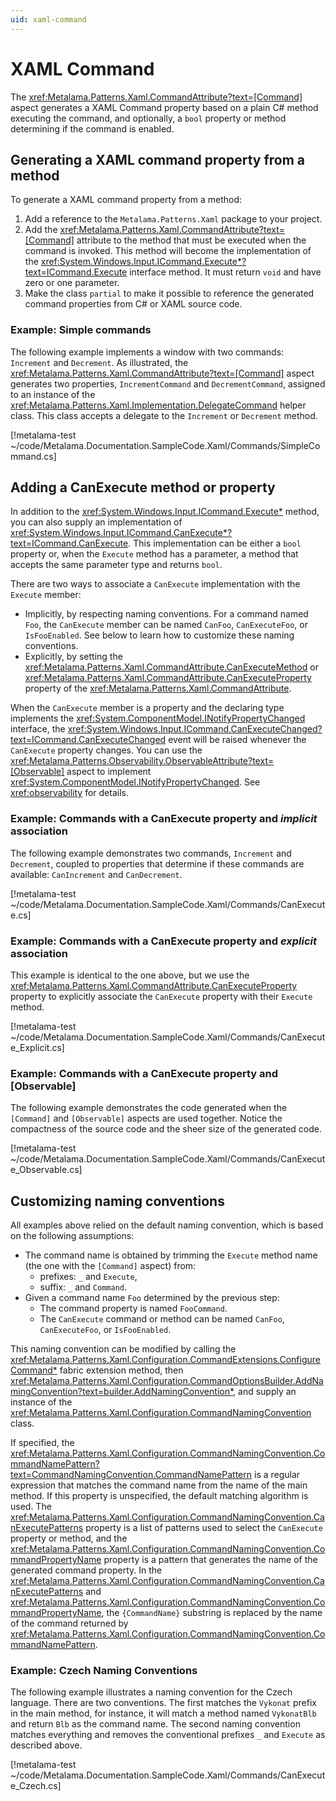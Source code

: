 ```yaml
---
uid: xaml-command
---
```


# XAML Command

The <xref:Metalama.Patterns.Xaml.CommandAttribute?text=[Command]> aspect generates a XAML Command property based on a plain C# method executing the command, and optionally, a `bool` property or method determining if the command is enabled.

## Generating a XAML command property from a method

To generate a XAML command property from a method:

1. Add a reference to the `Metalama.Patterns.Xaml` package to your project.
2. Add the <xref:Metalama.Patterns.Xaml.CommandAttribute?text=[Command]> attribute to the method that must be executed when the command is invoked. This method will become the implementation of the <xref:System.Windows.Input.ICommand.Execute*?text=ICommand.Execute> interface method. It must return `void` and have zero or one parameter.
3. Make the class `partial` to make it possible to reference the generated command properties from C# or XAML source code.

### Example: Simple commands

The following example implements a window with two commands: `Increment` and `Decrement`. As illustrated, the <xref:Metalama.Patterns.Xaml.CommandAttribute?text=[Command]> aspect generates two properties, `IncrementCommand` and `DecrementCommand`, assigned to an instance of the <xref:Metalama.Patterns.Xaml.Implementation.DelegateCommand> helper class. This class accepts a delegate to the `Increment` or `Decrement` method.

[!metalama-test ~/code/Metalama.Documentation.SampleCode.Xaml/Commands/SimpleCommand.cs]

## Adding a CanExecute method or property

In addition to the <xref:System.Windows.Input.ICommand.Execute*> method, you can also supply an implementation of <xref:System.Windows.Input.ICommand.CanExecute*?text=ICommand.CanExecute>. This implementation can be either a `bool` property or, when the `Execute` method has a parameter, a method that accepts the same parameter type and returns `bool`.

There are two ways to associate a `CanExecute` implementation with the `Execute` member:

* Implicitly, by respecting naming conventions. For a command named `Foo`, the `CanExecute` member can be named `CanFoo`, `CanExecuteFoo`, or `IsFooEnabled`. See below to learn how to customize these naming conventions.
* Explicitly, by setting the <xref:Metalama.Patterns.Xaml.CommandAttribute.CanExecuteMethod> or <xref:Metalama.Patterns.Xaml.CommandAttribute.CanExecuteProperty> property of the <xref:Metalama.Patterns.Xaml.CommandAttribute>.

When the `CanExecute` member is a property and the declaring type implements the <xref:System.ComponentModel.INotifyPropertyChanged> interface, the <xref:System.Windows.Input.ICommand.CanExecuteChanged?text=ICommand.CanExecuteChanged> event will be raised whenever the `CanExecute` property changes. You can use the <xref:Metalama.Patterns.Observability.ObservableAttribute?text=[Observable]> aspect to implement <xref:System.ComponentModel.INotifyPropertyChanged>. See <xref:observability> for details.


### Example: Commands with a CanExecute property and _implicit_ association

The following example demonstrates two commands, `Increment` and `Decrement`, coupled to properties that determine if these commands are available: `CanIncrement` and `CanDecrement`.

[!metalama-test ~/code/Metalama.Documentation.SampleCode.Xaml/Commands/CanExecute.cs]


### Example: Commands with a CanExecute property and _explicit_ association

This example is identical to the one above, but we use the <xref:Metalama.Patterns.Xaml.CommandAttribute.CanExecuteProperty> property to explicitly associate the `CanExecute` property with their `Execute` method.

[!metalama-test ~/code/Metalama.Documentation.SampleCode.Xaml/Commands/CanExecute_Explicit.cs]

### Example: Commands with a CanExecute property and [Observable]

The following example demonstrates the code generated when the `[Command]` and `[Observable]` aspects are used together. Notice the compactness of the source code and the sheer size of the generated code.

[!metalama-test ~/code/Metalama.Documentation.SampleCode.Xaml/Commands/CanExecute_Observable.cs]

## Customizing naming conventions

All examples above relied on the default naming convention, which is based on the following assumptions:
* The command name is obtained by trimming the `Execute` method name (the one with the `[Command]` aspect) from:
    * prefixes: `_` and `Execute`,
    * suffix: `_` and `Command`.
* Given a command name `Foo` determined by the previous step:
    * The command property is named `FooCommand`.
    * The `CanExecute` command or method can be named `CanFoo`, `CanExecuteFoo`, or `IsFooEnabled`.

This naming convention can be modified by calling the <xref:Metalama.Patterns.Xaml.Configuration.CommandExtensions.ConfigureCommand*> fabric extension method, then <xref:Metalama.Patterns.Xaml.Configuration.CommandOptionsBuilder.AddNamingConvention?text=builder.AddNamingConvention*>, and supply an instance of the <xref:Metalama.Patterns.Xaml.Configuration.CommandNamingConvention> class.

If specified, the <xref:Metalama.Patterns.Xaml.Configuration.CommandNamingConvention.CommandNamePattern?text=CommandNamingConvention.CommandNamePattern> is a regular expression that matches the command name from the name of the main method. If this property is unspecified, the default matching algorithm is used. The <xref:Metalama.Patterns.Xaml.Configuration.CommandNamingConvention.CanExecutePatterns> property is a list of patterns used to select the `CanExecute` property or method, and the <xref:Metalama.Patterns.Xaml.Configuration.CommandNamingConvention.CommandPropertyName> property is a pattern that generates the name of the generated command property. In the <xref:Metalama.Patterns.Xaml.Configuration.CommandNamingConvention.CanExecutePatterns> and <xref:Metalama.Patterns.Xaml.Configuration.CommandNamingConvention.CommandPropertyName>, the `{CommandName}` substring is replaced by the name of the command returned by <xref:Metalama.Patterns.Xaml.Configuration.CommandNamingConvention.CommandNamePattern>.

### Example: Czech Naming Conventions

The following example illustrates a naming convention for the Czech language. There are two conventions. The first matches the `Vykonat` prefix in the main method, for instance, it will match a method named `VykonatBlb` and return `Blb` as the command name. The second naming convention matches everything and removes the conventional prefixes `_` and `Execute` as described above.

[!metalama-test ~/code/Metalama.Documentation.SampleCode.Xaml/Commands/CanExecute_Czech.cs]

